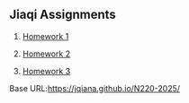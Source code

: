 ## Jiaqi Assignments

1. [Homework 1](./homework-1/)

2. [Homework 2](./homework-2/)

3. [Homework 3](./homework-3/)

Base URL:https://jqiana.github.io/N220-2025/